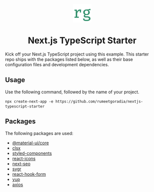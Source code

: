 <p align="center">
  <a href="https://www.rumeetgoradia.com">
    <img alt="Rumeet Goradia" src="public/images/logo.png" width="60" />
  </a>
</p>
<h1 align="center">
Next.js TypeScript Starter
</h1>

Kick off your Next.js TypeScript project using this example. This starter repo ships with the packages listed below, as well as their base configuration files and development dependencies.

## Usage

Use the following command, followed by the name of your project.

```
npx create-next-app -e https://github.com/rumeetgoradia/nextjs-typescript-starter 
```

## Packages

The following packages are used:

- [@material-ui/core](https://www.npmjs.com/package/@material-ui/core)
- [clsx](https://www.npmjs.com/package/clsx)
- [styled-components](https://www.npmjs.com/package/styled-components)
- [react-icons](https://www.npmjs.com/package/react-icons)
- [next-seo](https://www.npmjs.com/package/next-seo)
- [svgr](https://www.npmjs.com/package/svgr)
- [react-hook-form](https://www.npmjs.com/package/react-hook-form)
- [yup](https://www.npmjs.com/package/yup)
- [axios](https://www.npmjs.com/package/axios)

